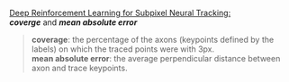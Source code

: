 
[Deep Reinforcement Learning for Subpixel Neural Tracking:](http://proceedings.mlr.press/v102/dai19a/dai19a.pdf)  
***coverge*** and ***mean absolute error***
> **coverage**: the percentage of the axons (keypoints defined by the labels) on which the traced points were with 3px.  
> **mean absolute error**: the average perpendicular distance between axon and trace keypoints.


